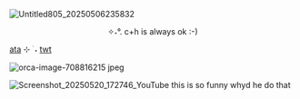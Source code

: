 <p align="center">



![Untitled805_20250506235832](https://github.com/user-attachments/assets/4fa493c2-f475-4a12-b5f5-df314ba2a35f)
</p>
<p align="center">
✧˖°. c+h is always ok :-)
</p>


[ata](https://squidswag.atabook.org) ⊹ ࣪ ˖ [twt](https://twitter.com/cheescakelrker)

![orca-image-708816215 jpeg](https://github.com/user-attachments/assets/845b0ded-ee5b-4bb1-a0c8-d0f230bc8fa1)

![Screenshot_20250520_172746_YouTube](https://github.com/user-attachments/assets/c8b08b21-3107-4d43-b905-37c56b85770d)
this is so funny whyd he do that
